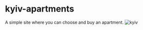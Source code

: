 # kyiv-apartments
A simple site where you can choose and buy an apartment.
![kyiv](https://user-images.githubusercontent.com/87872240/183888253-83915aa8-6ae8-45dd-a54d-03b6bd602411.jpg)
